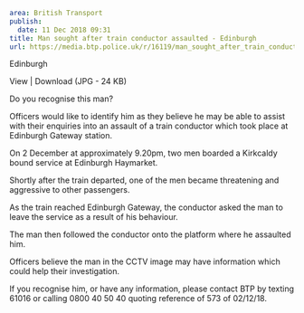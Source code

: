 ```yaml
area: British Transport
publish:
  date: 11 Dec 2018 09:31
title: Man sought after train conductor assaulted - Edinburgh
url: https://media.btp.police.uk/r/16119/man_sought_after_train_conductor_assaulted_-_edin
```

Edinburgh

View | Download (JPG - 24 KB)

Do you recognise this man?

Officers would like to identify him as they believe he may be able to assist with their enquiries into an assault of a train conductor which took place at Edinburgh Gateway station.

On 2 December at approximately 9.20pm, two men boarded a Kirkcaldy bound service at Edinburgh Haymarket.

Shortly after the train departed, one of the men became threatening and aggressive to other passengers.

As the train reached Edinburgh Gateway, the conductor asked the man to leave the service as a result of his behaviour.

The man then followed the conductor onto the platform where he assaulted him.

Officers believe the man in the CCTV image may have information which could help their investigation.

If you recognise him, or have any information, please contact BTP by texting 61016 or calling 0800 40 50 40 quoting reference of 573 of 02/12/18.
